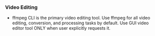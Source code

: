 ### Video Editing

- ffmpeg CLI is the primary video editing tool. Use ffmpeg for all video editing, conversion, and processing tasks by default. Use GUI video editor tool ONLY when user explicitly requests it. 